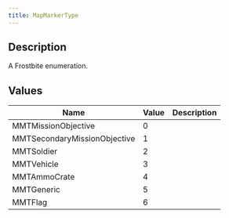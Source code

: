 ```yaml
---
title: MapMarkerType
---
```

## Description

A Frostbite enumeration.

## Values

| Name                         | Value | Description |
| ---------------------------- | ----- | ----------- |
| MMTMissionObjective          | 0     |             |
| MMTSecondaryMissionObjective | 1     |             |
| MMTSoldier                   | 2     |             |
| MMTVehicle                   | 3     |             |
| MMTAmmoCrate                 | 4     |             |
| MMTGeneric                   | 5     |             |
| MMTFlag                      | 6     |             |
